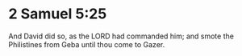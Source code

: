 # 2 Samuel 5:25

And David did so, as the LORD had commanded him; and smote the Philistines from Geba until thou come to Gazer.